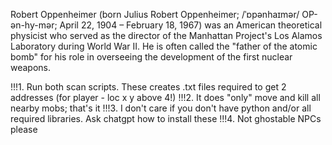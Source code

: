 Robert Oppenheimer (born Julius Robert Oppenheimer; /ˈɒpənhaɪmər/ OP-ən-hy-mər; April 22, 1904 – February 18, 1967) was an American theoretical physicist who served as the director of the Manhattan Project's Los Alamos Laboratory during World War II. He is often called the "father of the atomic bomb" for his role in overseeing the development of the first nuclear weapons.

!!!1. Run both scan scripts. These creates .txt files required to get 2 addresses (for player - loc x y above 4!)
!!!2. It does "only" move and kill all nearby mobs; that's it
!!!3. I don't care if you don't have python and/or all required libraries. Ask chatgpt how to install these
!!!4. Not ghostable NPCs please
